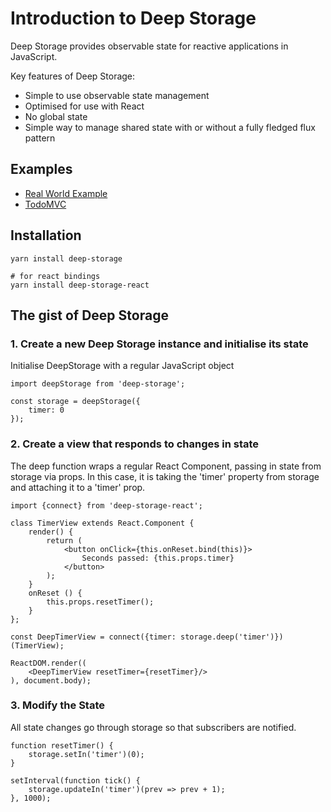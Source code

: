 # Introduction to Deep Storage

Deep Storage provides observable state for reactive applications in JavaScript.

Key features of Deep Storage:

* Simple to use observable state management
* Optimised for use with React
* No global state
* Simple way to manage shared state with or without a fully fledged flux pattern

## Examples

* [Real World Example](https://github.com/deep-storage/examples/tree/master/react-saas)
* [TodoMVC](https://github.com/deep-storage/examples/tree/master/react-todomvc)

## Installation

```
yarn install deep-storage

# for react bindings
yarn install deep-storage-react
```

## The gist of Deep Storage

### 1. Create a new Deep Storage instance and initialise its state

Initialise DeepStorage with a regular JavaScript object

```
import deepStorage from 'deep-storage';

const storage = deepStorage({
    timer: 0
});
```

### 2. Create a view that responds to changes in state

The deep function wraps a regular React Component, passing in state from storage via props. In this case, it is taking the 'timer' property from storage and attaching it to a 'timer' prop.

```
import {connect} from 'deep-storage-react';

class TimerView extends React.Component {
    render() {
        return (
            <button onClick={this.onReset.bind(this)}>
                Seconds passed: {this.props.timer}
            </button>
        );
    }
    onReset () {
        this.props.resetTimer();
    }
};

const DeepTimerView = connect({timer: storage.deep('timer')})(TimerView);

ReactDOM.render((
    <DeepTimerView resetTimer={resetTimer}/>
), document.body);
```

### 3. Modify the State

All state changes go through storage so that subscribers are notified.

```
function resetTimer() {
    storage.setIn('timer')(0);
}

setInterval(function tick() {
    storage.updateIn('timer')(prev => prev + 1);
}, 1000);
```



